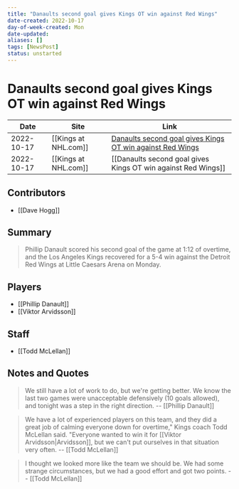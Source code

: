 ```yaml
---
title: "Danaults second goal gives Kings OT win against Red Wings"
date-created: 2022-10-17
day-of-week-created: Mon
date-updated: 
aliases: []
tags: [NewsPost]
status: unstarted
---
```


# Danaults second goal gives Kings OT win against Red Wings

| Date       | Site                 | Link                                                                                                                                             |
| ---------- | -------------------- | ------------------------------------------------------------------------------------------------------------------------------------------------ |
| 2022-10-17 | [[Kings at NHL.com]] | [Danaults second goal gives Kings OT win against Red Wings](https://www.nhl.com/news/los-angeles-kings-detroit-red-wings-game-recap/c-335933386) |
| 2022-10-17 | [[Kings at NHL.com]]  | [[Danaults second goal gives Kings OT win against Red Wings]]                                                                     |

## Contributors
- [[Dave Hogg]]


## Summary
> Phillip Danault scored his second goal of the game at 1:12 of overtime, and the Los Angeles Kings recovered for a 5-4 win against the Detroit Red Wings at Little Caesars Arena on Monday.


## Players
- [[Phillip Danault]]
- [[Viktor Arvidsson]]


## Staff
- [[Todd McLellan]]


## Notes and Quotes
> We still have a lot of work to do, but we're getting better. We know the last two games were unacceptable defensively (10 goals allowed), and tonight was a step in the right direction. -- [[Phillip Danault]]

> We have a lot of experienced players on this team, and they did a great job of calming everyone down for overtime," Kings coach Todd McLellan said. "Everyone wanted to win it for [[Viktor Arvidsson|Arvidsson]], but we can't put ourselves in that situation very often. -- [[Todd McLellan]]

> I thought we looked more like the team we should be. We had some strange circumstances, but we had a good effort and got two points. -- [[Todd McLellan]]


